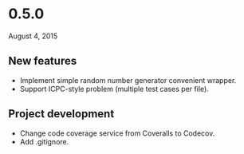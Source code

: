 # 0.5.0

August 4, 2015

## New features

- Implement simple random number generator convenient wrapper.
- Support ICPC-style problem (multiple test cases per file).

## Project development

- Change code coverage service from Coveralls to Codecov.
- Add .gitignore.

